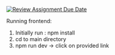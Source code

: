 [![Review Assignment Due Date](https://classroom.github.com/assets/deadline-readme-button-22041afd0340ce965d47ae6ef1cefeee28c7c493a6346c4f15d667ab976d596c.svg)](https://classroom.github.com/a/vdJ2j5Ot)


Running frontend:
  1. Initially run : npm install
  2. cd to main directory
  3. npm run dev -> click on provided link 
